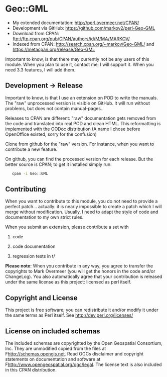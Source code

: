 # Geo::GML

  * My extended documentation: <http://perl.overmeer.net/CPAN/>
  * Development via GitHub: <https://github.com/markov2/perl-Geo-GML>
  * Download from CPAN: <ftp://ftp.cpan.org/pub/CPAN/authors/id/M/MA/MARKOV/>
  * Indexed from CPAN: <http://search.cpan.org/~markov/Geo-GML/>
    and <https://metacpan.org/release/Geo-GML>

Important to know, is that there may currently not be any users of this
module.  When you plan to use it, contact me: I will support it.  When
you need 3.3 features, I will add them.

## Development &rarr; Release

Important to know, is that I use an extension on POD to write the manuals.
The "raw" unprocessed version is visible on GitHub.  It will run without
problems, but does not contain manual-pages.

Releases to CPAN are different: "raw" documentation gets removed from
the code and translated into real POD and clean HTML.  This reformatting
is implemented with the OODoc distribution (A name I chose before OpenOffice
existed, sorry for the confusion)

Clone from github for the "raw" version.  For instance, when you want
to contribute a new feature.

On github, you can find the processed version for each release.  But the
better source is CPAN; to get it installed simply run:

```sh
   cpan -i Geo::GML
```

## Contributing

When you want to contribute to this module, you do not need to provide
a perfect patch... actually: it is nearly impossible to create a patch
which I will merge without modification.  Usually, I need to adapt the
style of code and documentation to my own strict rules.

When you submit an extension, please contribute a set with

1. code

2. code documentation

3. regression tests in t/

**Please note:**
When you contribute in any way, you agree to transfer the copyrights to
Mark Overmeer (you will get the honors in the code and/or ChangeLog).
You also automatically agree that your contribution is released under
the same license as this project: licensed as perl itself.

## Copyright and License

This project is free software; you can redistribute it and/or modify it
under the same terms as Perl itself.
See <http://dev.perl.org/licenses/>

## License on included schemas

The included schemas are copyrighted by the Open Geospatial Consortium, Inc.
They are unmodified copied from the files at F<http://schemas.opengis.net>.
Read OGCs disclaimer and copyright statements on documentation and software
at F<http://www.opengeospatial.org/ogc/legal>.  The license text is also
included in this CPAN distribution.
